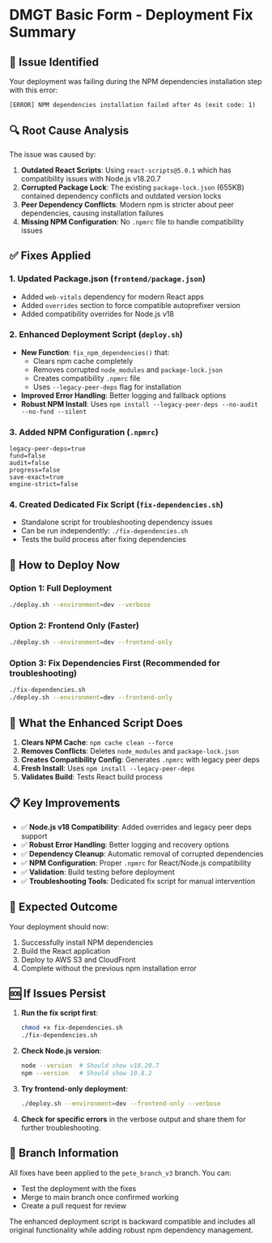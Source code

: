 # DMGT Basic Form - Deployment Fix Summary

## 🚨 Issue Identified

Your deployment was failing during the NPM dependencies installation step with this error:
```
[ERROR] NPM dependencies installation failed after 4s (exit code: 1)
```

## 🔍 Root Cause Analysis

The issue was caused by:

1. **Outdated React Scripts**: Using `react-scripts@5.0.1` which has compatibility issues with Node.js v18.20.7
2. **Corrupted Package Lock**: The existing `package-lock.json` (655KB) contained dependency conflicts and outdated version locks
3. **Peer Dependency Conflicts**: Modern npm is stricter about peer dependencies, causing installation failures
4. **Missing NPM Configuration**: No `.npmrc` file to handle compatibility issues

## ✅ Fixes Applied

### 1. Updated Package.json (`frontend/package.json`)
- Added `web-vitals` dependency for modern React apps
- Added `overrides` section to force compatible autoprefixer version
- Added compatibility overrides for Node.js v18

### 2. Enhanced Deployment Script (`deploy.sh`)
- **New Function**: `fix_npm_dependencies()` that:
  - Clears npm cache completely
  - Removes corrupted `node_modules` and `package-lock.json`
  - Creates compatibility `.npmrc` file
  - Uses `--legacy-peer-deps` flag for installation
- **Improved Error Handling**: Better logging and fallback options
- **Robust NPM Install**: Uses `npm install --legacy-peer-deps --no-audit --no-fund --silent`

### 3. Added NPM Configuration (`.npmrc`)
```
legacy-peer-deps=true
fund=false
audit=false
progress=false
save-exact=true
engine-strict=false
```

### 4. Created Dedicated Fix Script (`fix-dependencies.sh`)
- Standalone script for troubleshooting dependency issues
- Can be run independently: `./fix-dependencies.sh`
- Tests the build process after fixing dependencies

## 🚀 How to Deploy Now

### Option 1: Full Deployment
```bash
./deploy.sh --environment=dev --verbose
```

### Option 2: Frontend Only (Faster)
```bash
./deploy.sh --environment=dev --frontend-only
```

### Option 3: Fix Dependencies First (Recommended for troubleshooting)
```bash
./fix-dependencies.sh
./deploy.sh --environment=dev --frontend-only
```

## 🔧 What the Enhanced Script Does

1. **Clears NPM Cache**: `npm cache clean --force`
2. **Removes Conflicts**: Deletes `node_modules` and `package-lock.json`
3. **Creates Compatibility Config**: Generates `.npmrc` with legacy peer deps
4. **Fresh Install**: Uses `npm install --legacy-peer-deps`
5. **Validates Build**: Tests React build process

## 📋 Key Improvements

- ✅ **Node.js v18 Compatibility**: Added overrides and legacy peer deps support
- ✅ **Robust Error Handling**: Better logging and recovery options
- ✅ **Dependency Cleanup**: Automatic removal of corrupted dependencies
- ✅ **NPM Configuration**: Proper `.npmrc` for React/Node.js compatibility
- ✅ **Validation**: Build testing before deployment
- ✅ **Troubleshooting Tools**: Dedicated fix script for manual intervention

## 🎯 Expected Outcome

Your deployment should now:
1. Successfully install NPM dependencies
2. Build the React application
3. Deploy to AWS S3 and CloudFront
4. Complete without the previous npm installation error

## 🆘 If Issues Persist

1. **Run the fix script first**:
   ```bash
   chmod +x fix-dependencies.sh
   ./fix-dependencies.sh
   ```

2. **Check Node.js version**:
   ```bash
   node --version  # Should show v18.20.7
   npm --version   # Should show 10.8.2
   ```

3. **Try frontend-only deployment**:
   ```bash
   ./deploy.sh --environment=dev --frontend-only --verbose
   ```

4. **Check for specific errors** in the verbose output and share them for further troubleshooting.

## 📝 Branch Information

All fixes have been applied to the `pete_branch_v3` branch. You can:
- Test the deployment with the fixes
- Merge to main branch once confirmed working
- Create a pull request for review

The enhanced deployment script is backward compatible and includes all original functionality while adding robust npm dependency management.
